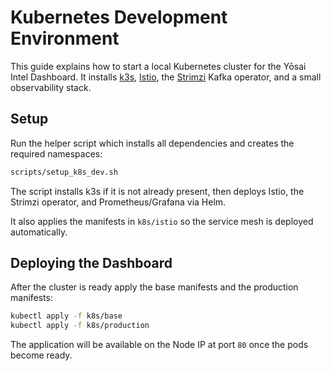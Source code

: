 # Kubernetes Development Environment

This guide explains how to start a local Kubernetes cluster for the Yōsai Intel Dashboard.
It installs [k3s](https://k3s.io), [Istio](https://istio.io), the [Strimzi](https://strimzi.io) Kafka operator, and a small observability stack.

## Setup

Run the helper script which installs all dependencies and creates the required namespaces:

```bash
scripts/setup_k8s_dev.sh
```

The script installs k3s if it is not already present, then deploys Istio, the Strimzi operator, and Prometheus/Grafana via Helm.

It also applies the manifests in `k8s/istio` so the service mesh is deployed automatically.

## Deploying the Dashboard

After the cluster is ready apply the base manifests and the production manifests:

```bash
kubectl apply -f k8s/base
kubectl apply -f k8s/production
```

The application will be available on the Node IP at port `80` once the pods become ready.

